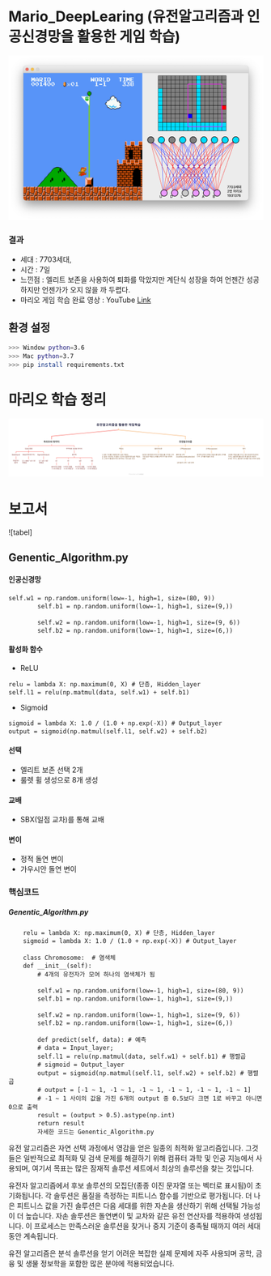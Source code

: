 # Mario_DeepLearing (유전알고리즘과 인공신경망을 활용한 게임 학습)
![tabel](image/Mario_DeepLearning_Image.png)

### 결과
- 세대 : 7703세대,
- 시간 : 7일
- 느낀점 : 엘리트 보존을 사용하여 퇴화를 막았지만 계단식 성장을 하여 언젠간 성공하지만 언젠가가 오지 않을 까 두렵다.
- 마리오 게임 학습 완료 영상 : YouTube [Link](https://www.youtube.com/watch?v=icxwqmojT18)

## 환경 설정
```bash
>>> Window python=3.6
>>> Mac python=3.7
>>> pip install requirements.txt
```

# 마리오 학습 정리
![tabel](image/image77.png) 

# 보고서
![tabel]
## Genentic_Algorithm.py
#### 인공신경망
<pre><code>self.w1 = np.random.uniform(low=-1, high=1, size=(80, 9))
        self.b1 = np.random.uniform(low=-1, high=1, size=(9,))

        self.w2 = np.random.uniform(low=-1, high=1, size=(9, 6))
        self.b2 = np.random.uniform(low=-1, high=1, size=(6,))
</code></pre>

#### 활성화 함수
- ReLU
<pre><code>relu = lambda X: np.maximum(0, X) # 단층, Hidden_layer
self.l1 = relu(np.matmul(data, self.w1) + self.b1)</code></pre>
- Sigmoid
<pre><code>sigmoid = lambda X: 1.0 / (1.0 + np.exp(-X)) # Output_layer
output = sigmoid(np.matmul(self.l1, self.w2) + self.b2)</code></pre>

#### 선택
- 엘리트 보존 선택 2개
- 룰렛 휠 생성으로 8개 생성

#### 교배
- SBX(일점 교차)를 통해 교배

#### 변이
- 정적 돌연 변이
- 가우시안 돌연 변이

### 핵심코드
##### Genentic_Algorithm.py
<pre><code>    relu = lambda X: np.maximum(0, X) # 단층, Hidden_layer
    sigmoid = lambda X: 1.0 / (1.0 + np.exp(-X)) # Output_layer
    
    class Chromosome:  # 염색체
    def __init__(self):
        # 4개의 유전자가 모여 하나의 염색체가 됨

        self.w1 = np.random.uniform(low=-1, high=1, size=(80, 9))
        self.b1 = np.random.uniform(low=-1, high=1, size=(9,))

        self.w2 = np.random.uniform(low=-1, high=1, size=(9, 6))
        self.b2 = np.random.uniform(low=-1, high=1, size=(6,))
        
        def predict(self, data): # 예측
        # data = Input_layer;
        self.l1 = relu(np.matmul(data, self.w1) + self.b1) # 행렬곱
        # sigmoid = Output_layer
        output = sigmoid(np.matmul(self.l1, self.w2) + self.b2) # 행렬곱
        # output = [-1 ~ 1, -1 ~ 1, -1 ~ 1, -1 ~ 1, -1 ~ 1, -1 ~ 1]
        # -1 ~ 1 사이의 값을 가진 6개의 output 중 0.5보다 크면 1로 바꾸고 아니면 0으로 출력
        result = (output > 0.5).astype(np.int)
        return result
        자세한 코드는 Genentic_Algorithm.py</code></pre>      

유전 알고리즘은 자연 선택 과정에서 영감을 얻은 일종의 최적화 알고리즘입니다. 그것들은 일반적으로 최적화 및 검색 문제를 해결하기 위해 컴퓨터 과학 및 인공 지능에서 사용되며, 여기서 목표는 많은 잠재적 솔루션 세트에서 최상의 솔루션을 찾는 것입니다.

유전자 알고리즘에서 후보 솔루션의 모집단(종종 이진 문자열 또는 벡터로 표시됨)이 초기화됩니다. 각 솔루션은 품질을 측정하는 피트니스 함수를 기반으로 평가됩니다. 더 나은 피트니스 값을 가진 솔루션은 다음 세대를 위한 자손을 생산하기 위해 선택될 가능성이 더 높습니다. 자손 솔루션은 돌연변이 및 교차와 같은 유전 연산자를 적용하여 생성됩니다. 이 프로세스는 만족스러운 솔루션을 찾거나 중지 기준이 충족될 때까지 여러 세대 동안 계속됩니다.

유전 알고리즘은 분석 솔루션을 얻기 어려운 복잡한 실제 문제에 자주 사용되며 공학, 금융 및 생물 정보학을 포함한 많은 분야에 적용되었습니다.




